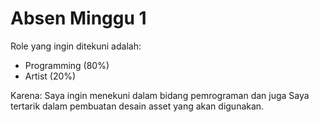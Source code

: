 # Absen Minggu 1
Role yang ingin ditekuni adalah: 
- Programming (80%)
- Artist (20%)
    
Karena: Saya ingin menekuni dalam bidang pemrograman dan juga Saya tertarik dalam pembuatan desain asset yang akan digunakan.